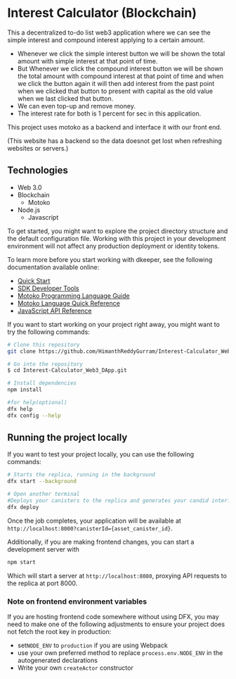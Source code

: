 # Interest Calculator (Blockchain)

This a decentralized to-do list web3 application where we can see the simple interest and compound interest applying to a certain amount.
* Whenever we click the simple interest button we will be shown the total amount with simple interest at that point of time.
* But Whenever we click the compound interest button we will be shown the total amount with compound interest at that point of time and when we click the button again it will then add interest from the past point when we clicked that button to present with capital as the old value when we last clicked that button.
* We can even top-up and remove money.
* The interest rate for both is 1 percent for sec in this application.

This project uses motoko as a backend and interface it with our front end. 

(This website has a backend so the data doesnot get lost when refreshing websites or servers.)

## Technologies
* Web 3.0
* Blockchain
  - Motoko
* Node.js
  - Javascript


To get started, you might want to explore the project directory structure and the default configuration file. Working with this project in your development environment will not affect any production deployment or identity tokens.

To learn more before you start working with dkeeper, see the following documentation available online:

- [Quick Start](https://sdk.dfinity.org/docs/quickstart/quickstart-intro.html)
- [SDK Developer Tools](https://sdk.dfinity.org/docs/developers-guide/sdk-guide.html)
- [Motoko Programming Language Guide](https://sdk.dfinity.org/docs/language-guide/motoko.html)
- [Motoko Language Quick Reference](https://sdk.dfinity.org/docs/language-guide/language-manual.html)
- [JavaScript API Reference](https://erxue-5aaaa-aaaab-qaagq-cai.raw.ic0.app)

If you want to start working on your project right away, you might want to try the following commands:

```bash
# Clone this repository
git clone https://github.com/HimanthReddyGurram/Interest-Calculator_Web3_DApp.git

# Go into the repository
$ cd Interest-Calculator_Web3_DApp.git

# Install dependencies
npm install

#for help(optional)
dfx help
dfx config --help
```

## Running the project locally

If you want to test your project locally, you can use the following commands:

```bash
# Starts the replica, running in the background
dfx start --background

# Open another terminal
#Deploys your canisters to the replica and generates your candid interface
dfx deploy
```

Once the job completes, your application will be available at `http://localhost:8000?canisterId={asset_canister_id}`.

Additionally, if you are making frontend changes, you can start a development server with

```bash
npm start
```

Which will start a server at `http://localhost:8080`, proxying API requests to the replica at port 8000.

### Note on frontend environment variables

If you are hosting frontend code somewhere without using DFX, you may need to make one of the following adjustments to ensure your project does not fetch the root key in production:

- set`NODE_ENV` to `production` if you are using Webpack
- use your own preferred method to replace `process.env.NODE_ENV` in the autogenerated declarations
- Write your own `createActor` constructor
